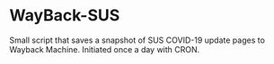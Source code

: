 # WayBack-SUS

Small script that saves a snapshot of SUS COVID-19 update pages to Wayback Machine. Initiated once a day with CRON. 
